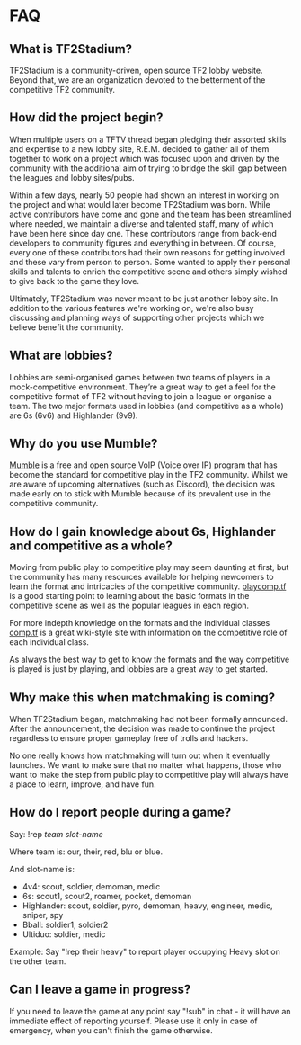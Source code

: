 # FAQ

## What is TF2Stadium?

TF2Stadium is a community-driven, open source TF2 lobby
website. Beyond that, we are an organization devoted to the betterment
of the competitive TF2 community.

## How did the project begin?

When multiple users on a TFTV thread began pledging their assorted
skills and expertise to a new lobby site, R.E.M. decided to gather all
of them together to work on a project which was focused upon and
driven by the community with the additional aim of trying to bridge
the skill gap between the leagues and lobby sites/pubs.

Within a few days, nearly 50 people had shown an interest in working
on the project and what would later become TF2Stadium was born. While
active contributors have come and gone and the team has been
streamlined where needed, we maintain a diverse and talented staff,
many of which have been here since day one. These contributors range
from back-end developers to community figures and everything in
between. Of course, every one of these contributors had their own
reasons for getting involved and these vary from person to
person. Some wanted to apply their personal skills and talents to
enrich the competitive scene and others simply wished to give back to
the game they love.

Ultimately, TF2Stadium was never meant to be just another lobby
site. In addition to the various features we're working on, we're also
busy discussing and planning ways of supporting other projects which
we believe benefit the community.

## What are lobbies?

Lobbies are semi-organised games between two teams of players in a
mock-competitive environment. They’re a great way to get a feel for
the competitive format of TF2 without having to join a league or
organise a team. The two major formats used in lobbies (and
competitive as a whole) are 6s (6v6) and Highlander (9v9).

## Why do you use Mumble?

[Mumble](https://wiki.mumble.info/wiki/Main_Page) is a free and open
source VoIP (Voice over IP) program that has become the standard for
competitive play in the TF2 community. Whilst we are aware of upcoming
alternatives (such as Discord), the decision was made early on to
stick with Mumble because of its prevalent use in the competitive
community.

## How do I gain knowledge about 6s, Highlander and competitive as a whole?

Moving from public play to competitive play may seem daunting at
first, but the community has many resources available for helping
newcomers to learn the format and intricacies of the competitive
community. [playcomp.tf](http://playcomp.tf) is a good starting point
to learning about the basic formats in the competitive scene as well
as the popular leagues in each region.

For more indepth knowledge on the formats and the individual classes
[comp.tf](http://comp.tf) is a great wiki-style site with information
on the competitive role of each individual class.

As always the best way to get to know the formats and the way
competitive is played is just by playing, and lobbies are a great way
to get started.

## Why make this when matchmaking is coming?

When TF2Stadium began, matchmaking had not been formally
announced. After the announcement, the decision was made to continue
the project regardless to ensure proper gameplay free of trolls and
hackers.

No one really knows how matchmaking will turn out when it eventually
launches. We want to make sure that no matter what happens, those who
want to make the step from public play to competitive play will always
have a place to learn, improve, and have fun.

## How do I report people during a game?

Say: !rep _team_ _slot-name_

Where team is: our, their, red, blu or blue.

And slot-name is:

*   4v4: scout, soldier, demoman, medic
*   6s: scout1, scout2, roamer, pocket, demoman
*   Highlander: scout, soldier, pyro, demoman, heavy, engineer, medic, sniper, spy
*   Bball: soldier1, soldier2
*   Ultiduo: soldier, medic

Example: Say "!rep their heavy" to report player occupying Heavy slot
on the other team.

## Can I leave a game in progress?

If you need to leave the game at any point say "!sub" in chat - it
will have an immediate effect of reporting yourself. Please use it
only in case of emergency, when you can't finish the game otherwise.
